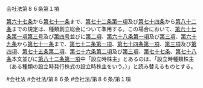 会社法第８６条第１項

[第六十七条](会社法＿＿＿＿第６７条)から[第七十一条](会社法＿＿＿＿第７１条)まで、[第七十二条第一項](会社法＿＿＿＿第７２条第１項)及び[第七十四条](会社法＿＿＿＿第７４条)から[第八十二条](会社法＿＿＿＿第８２条)までの規定は、種類創立総会について準用する。この場合において、[第六十七条第一項第三号](会社法＿＿＿＿第６７条第１項第３号)及び[第四号](会社法＿＿＿＿第８６条第１項第４号)並びに[第二項](会社法＿＿＿＿第８６条第２項)、[第六十八条第一項](会社法＿＿＿＿第６８条第１項)及び[第三項](会社法＿＿＿＿第８６条第３項)、[第六十九条](会社法＿＿＿＿第６９条)から[第七十一条](会社法＿＿＿＿第７１条)まで、[第七十二条第一項](会社法＿＿＿＿第７２条第１項)、[第七十四条第一項](会社法＿＿＿＿第７４条第１項)、[第三項](会社法＿＿＿＿第８６条第３項)及び[第四項](会社法＿＿＿＿第８６条第４項)、[第七十五条第二項](会社法＿＿＿＿第７５条第２項)、[第七十六条第二項](会社法＿＿＿＿第７６条第２項)及び[第三項](会社法＿＿＿＿第８６条第３項)、[第七十七条](会社法＿＿＿＿第７７条)、[第七十八条](会社法＿＿＿＿第７８条)本文並びに[第八十二条第一項](会社法＿＿＿＿第８２条第１項)中「設立時株主」とあるのは、「設立時種類株主（ある種類の設立時発行株式の設立時株主をいう。）」と読み替えるものとする。

#会社法
#会社法/第８６条
#会社法/第８６条/第１項
